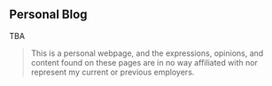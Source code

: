 ## Personal Blog
TBA
> This is a personal webpage, and the expressions, opinions, and content found on these pages are in no way affiliated with nor represent my current or previous employers.